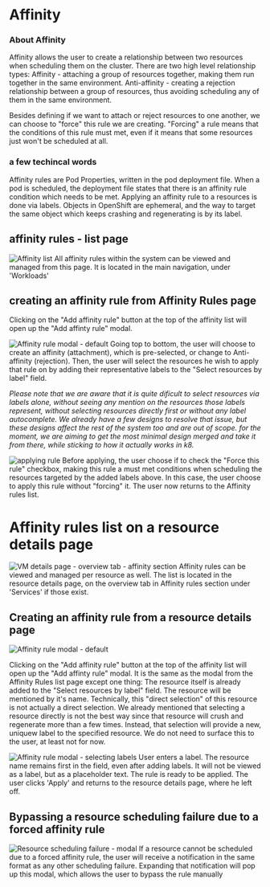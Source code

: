 # Affinity

### About Affinity
Affinity allows the user to create a relationship between two resources when scheduling them on the cluster.
There are two high level relationship types:
Affinity - attaching a group of resources together, making them run together in the same environment.
Anti-affinity - creating a rejection relationship between a group of resources, thus avoiding scheduling any of them in the same environment.

Besides defining if we want to attach or reject resources to one another, we can choose to "force" this rule we are creating.
"Forcing" a rule means that the conditions of this rule must met, even if it means that some resources just won't be scheduled at all.

### a few techincal words
Affinity rules are Pod Properties, written in the pod deployment file. When a pod is scheduled, the deployment file states that there is an affinity rule condition which needs to be met.
Applying an affinity rule to a resources is done via labels. Objects in OpenShift are ephemeral, and the way to target the same object which keeps crashing and regenerating is by its label.


## affinity rules - list page

![Affinity list](img/D2-0-0.jpg)
All affinity rules within the system can be viewed and managed from this page. It is located in the main navigation, under 'Workloads' 

## creating an affinity rule from Affinity Rules page

Clicking on the "Add affinity rule" button at the top of the affinity list will open up the "Add affinty rule" modal.

![Affinity rule modal - default](img/D2-1-0.jpg)
Going top to bottom, the user will choose to create an affinity (attachment), which is pre-selected, or change to Anti-affinity (rejection).
Then, the user will select the resources he wish to apply that rule on by adding their representative labels to the "Select resources by label" field.

*Please note that we are aware that it is quite dificult to select resources via labels alone, without seeing any mention on the resources those labels represent, without selecting resources directly first or without any label autocomplete. We already have a few designs to resolve that issue, but these designs affect the rest of the system too and are out of scope. for the moment, we are aiming to get the most minimal design merged and take it from there, while sticking to how it actually works in k8.*

![applying rule](img/D2-1-1.jpg)
Before applying, the user choose if to check the "Force this rule" checkbox, making this rule a must met conditions when scheduling the resources targeted by the added labels above.
In this case, the user choose to apply this rule without "forcing" it.
The user now returns to the Affinity rules list.

# Affinity rules list on a resource details page

![VM details page - overview tab - affinity section](img/D1-0-0.jpg)
Affinity rules can be viewed and managed per resource as well. The list is located in the resource details page, on the overview tab in Affinity rules section under 'Services' if those exist.

## Creating an affinity rule from a resource details page

![Affinity rule modal - default](img/D1-1-0.jpg)

Clicking on the "Add affinity rule" button at the top of the affinity list will open up the "Add affinty rule" modal.
It is the same as the modal from the Affinity Rules list page except one thing: The resource itself is already added to the "Select resources by label" field.
The resource will be mentioned by it's name. 
Technically, this "direct selection" of this resource is not actually a direct selection. We already mentioned that selecting a resource directly is not the best way since that resource will crush and regenerate more than a few times. Instead, that  selection will provide a new, uniquew label to the specified resource. We do not need to surface this to the user, at least not for now.

![Affinity rule modal - selecting labels](img/D1-1-1.jpg)
User enters a label. The resource name remains first in the field, even after adding labels. It will not be viewed as a label, but as a placeholder text.
The rule is ready to be applied. The user clicks 'Apply' and returns to the resource details page, where he left off.


## Bypassing a resource scheduling failure due to a forced affinity rule

![Resource scheduling failure - modal](img/D3-1-0.jpg)
If a resource cannot be scheduled due to a forced affinity rule, the user will receive a notification in the same format as any other scheduling failure.
Expanding that notification will pop up this modal, which allows the user to bypass the rule manually
